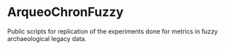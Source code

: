 # ArqueoChronFuzzy
Public scripts for replication of the experiments done for metrics in fuzzy archaeological legacy data.

